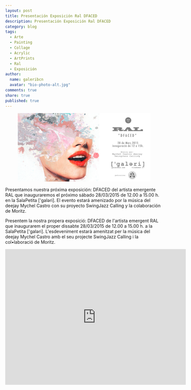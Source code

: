```yaml
---
layout: post
title: Presentación Exposición Ral DFACED
description: Presentación Exposición Ral DFACED
category: blog
tags: 
  - Arte
  - Painting
  - Collage
  - Acrylic
  - ArtPrints
  - Ral
  - Exposición
author: 
  name: galeribcn
  avatar: "bio-photo-alt.jpg"
comments: true
share: true
published: true
---
```

<figure>
	<a href="/images/RALdefinitivo.jpg"><img src="/images/RALdefinitivo.jpg" alt="Presentación Exposición Ral DFACED
 galeribcn"></a>
</figure>

Presentamos nuestra próxima exposición: DFACED del artista emergente RAL que inauguraremos el próximo sábado 28/03/2015 de 12.00 a 15.00 h. en la SalaPetita ['galəri]. El evento estará amenizado por la música del deejay Mychel Castro con su proyecto SwingJazz Calling y la colaboración de Moritz.

Presentem la nostra propera exposició: DFACED de l'artista emergent RAL que inaugurarem el proper dissabte 28/03/2015 de 12.00 a 15.00 h. a la SalaPetita ['galəri]. L'esdeveniment estarà amenitzat per la música del deejay Mychel Castro amb el seu projecte SwingJazz Calling i la col•laboració de Moritz.

<iframe width="576" height="432" src="https://www.youtube.com/watch?v=cYb1w79GvqM?color=ffffff" frameborder="0" allowfullscreen></iframe>

